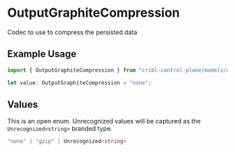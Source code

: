 # OutputGraphiteCompression

Codec to use to compress the persisted data

## Example Usage

```typescript
import { OutputGraphiteCompression } from "cribl-control-plane/models/operations";

let value: OutputGraphiteCompression = "none";
```

## Values

This is an open enum. Unrecognized values will be captured as the `Unrecognized<string>` branded type.

```typescript
"none" | "gzip" | Unrecognized<string>
```
